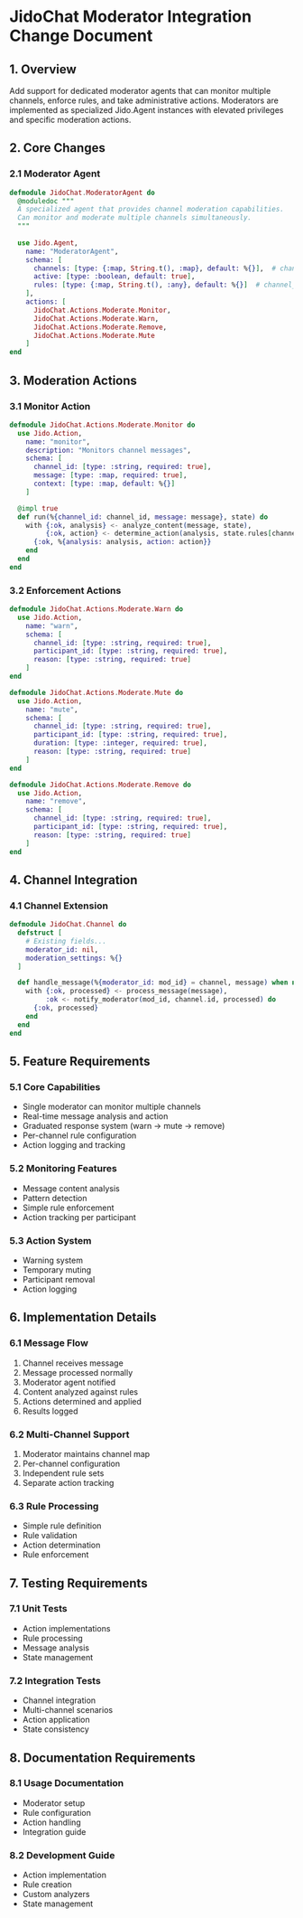 # JidoChat Moderator Integration Change Document

## 1. Overview

Add support for dedicated moderator agents that can monitor multiple channels, enforce rules, and take administrative actions. Moderators are implemented as specialized Jido.Agent instances with elevated privileges and specific moderation actions.

## 2. Core Changes

### 2.1 Moderator Agent
```elixir
defmodule JidoChat.ModeratorAgent do
  @moduledoc """
  A specialized agent that provides channel moderation capabilities.
  Can monitor and moderate multiple channels simultaneously.
  """
  
  use Jido.Agent,
    name: "ModeratorAgent",
    schema: [
      channels: [type: {:map, String.t(), :map}, default: %{}],  # channel_id => channel_state
      active: [type: :boolean, default: true],
      rules: [type: {:map, String.t(), :any}, default: %{}]  # channel_id => rules
    ],
    actions: [
      JidoChat.Actions.Moderate.Monitor,
      JidoChat.Actions.Moderate.Warn,
      JidoChat.Actions.Moderate.Remove,
      JidoChat.Actions.Moderate.Mute
    ]
end
```

## 3. Moderation Actions

### 3.1 Monitor Action
```elixir
defmodule JidoChat.Actions.Moderate.Monitor do
  use Jido.Action,
    name: "monitor",
    description: "Monitors channel messages",
    schema: [
      channel_id: [type: :string, required: true],
      message: [type: :map, required: true],
      context: [type: :map, default: %{}]
    ]

  @impl true
  def run(%{channel_id: channel_id, message: message}, state) do
    with {:ok, analysis} <- analyze_content(message, state),
         {:ok, action} <- determine_action(analysis, state.rules[channel_id]) do
      {:ok, %{analysis: analysis, action: action}}
    end
  end
end
```

### 3.2 Enforcement Actions
```elixir
defmodule JidoChat.Actions.Moderate.Warn do
  use Jido.Action,
    name: "warn",
    schema: [
      channel_id: [type: :string, required: true],
      participant_id: [type: :string, required: true],
      reason: [type: :string, required: true]
    ]
end

defmodule JidoChat.Actions.Moderate.Mute do
  use Jido.Action,
    name: "mute",
    schema: [
      channel_id: [type: :string, required: true],
      participant_id: [type: :string, required: true],
      duration: [type: :integer, required: true],
      reason: [type: :string, required: true]
    ]
end

defmodule JidoChat.Actions.Moderate.Remove do
  use Jido.Action,
    name: "remove",
    schema: [
      channel_id: [type: :string, required: true],
      participant_id: [type: :string, required: true],
      reason: [type: :string, required: true]
    ]
end
```

## 4. Channel Integration

### 4.1 Channel Extension
```elixir
defmodule JidoChat.Channel do
  defstruct [
    # Existing fields...
    moderator_id: nil,
    moderation_settings: %{}
  ]

  def handle_message(%{moderator_id: mod_id} = channel, message) when not is_nil(mod_id) do
    with {:ok, processed} <- process_message(message),
         :ok <- notify_moderator(mod_id, channel.id, processed) do
      {:ok, processed}
    end
  end
end
```

## 5. Feature Requirements

### 5.1 Core Capabilities
- Single moderator can monitor multiple channels
- Real-time message analysis and action
- Graduated response system (warn → mute → remove)
- Per-channel rule configuration
- Action logging and tracking

### 5.2 Monitoring Features
- Message content analysis
- Pattern detection
- Simple rule enforcement
- Action tracking per participant

### 5.3 Action System
- Warning system
- Temporary muting
- Participant removal
- Action logging

## 6. Implementation Details

### 6.1 Message Flow
1. Channel receives message
2. Message processed normally
3. Moderator agent notified
4. Content analyzed against rules
5. Actions determined and applied
6. Results logged

### 6.2 Multi-Channel Support
1. Moderator maintains channel map
2. Per-channel configuration
3. Independent rule sets
4. Separate action tracking

### 6.3 Rule Processing
- Simple rule definition
- Rule validation
- Action determination
- Rule enforcement

## 7. Testing Requirements

### 7.1 Unit Tests
- Action implementations
- Rule processing
- Message analysis
- State management

### 7.2 Integration Tests
- Channel integration
- Multi-channel scenarios
- Action application
- State consistency

## 8. Documentation Requirements

### 8.1 Usage Documentation
- Moderator setup
- Rule configuration
- Action handling
- Integration guide

### 8.2 Development Guide
- Action implementation
- Rule creation
- Custom analyzers
- State management